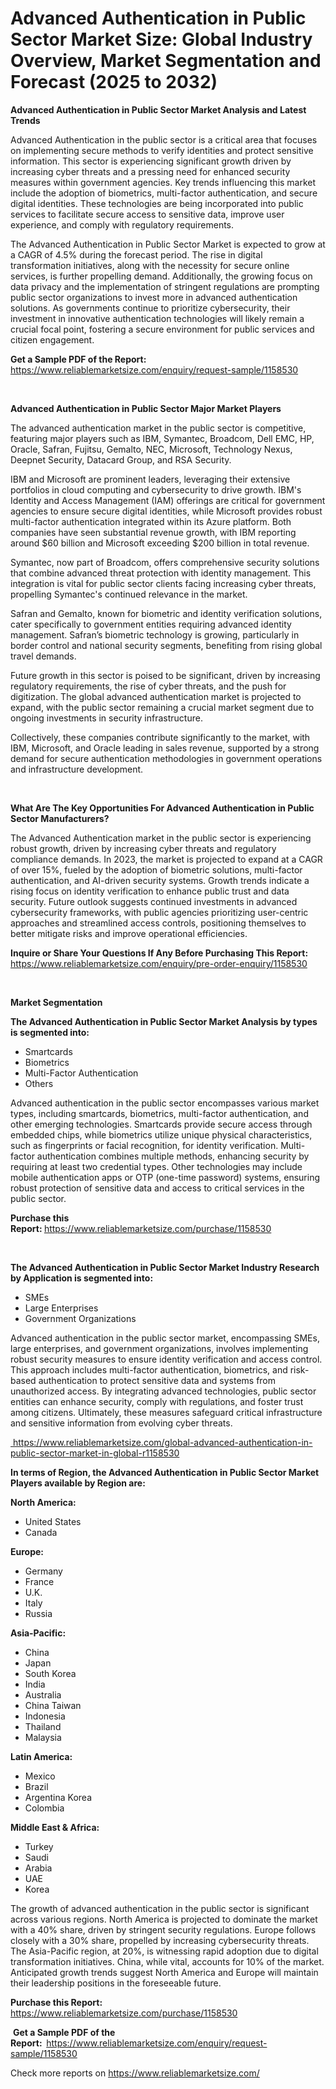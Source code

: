 <p><h1>Advanced Authentication in Public Sector Market Size: Global Industry Overview, Market Segmentation and Forecast (2025 to 2032)</h1></p><p><strong>Advanced Authentication in Public Sector Market Analysis and Latest Trends</strong></p>
<p><p>Advanced Authentication in the public sector is a critical area that focuses on implementing secure methods to verify identities and protect sensitive information. This sector is experiencing significant growth driven by increasing cyber threats and a pressing need for enhanced security measures within government agencies. Key trends influencing this market include the adoption of biometrics, multi-factor authentication, and secure digital identities. These technologies are being incorporated into public services to facilitate secure access to sensitive data, improve user experience, and comply with regulatory requirements.</p><p>The Advanced Authentication in Public Sector Market is expected to grow at a CAGR of 4.5% during the forecast period. The rise in digital transformation initiatives, along with the necessity for secure online services, is further propelling demand. Additionally, the growing focus on data privacy and the implementation of stringent regulations are prompting public sector organizations to invest more in advanced authentication solutions. As governments continue to prioritize cybersecurity, their investment in innovative authentication technologies will likely remain a crucial focal point, fostering a secure environment for public services and citizen engagement.</p></p>
<p><strong>Get a Sample PDF of the Report:&nbsp;</strong> <a href="https://www.reliablemarketsize.com/enquiry/request-sample/1158530?utm_campaign=3508&utm_medium=2&utm_source=Github&utm_content=ia&utm_term=21032025&utm_id=advanced-authentication-in-public-sector">https://www.reliablemarketsize.com/enquiry/request-sample/1158530</a></p>
<p>&nbsp;</p>
<p><strong>Advanced Authentication in Public Sector Major Market Players</strong></p>
<p><p>The advanced authentication market in the public sector is competitive, featuring major players such as IBM, Symantec, Broadcom, Dell EMC, HP, Oracle, Safran, Fujitsu, Gemalto, NEC, Microsoft, Technology Nexus, Deepnet Security, Datacard Group, and RSA Security. </p><p>IBM and Microsoft are prominent leaders, leveraging their extensive portfolios in cloud computing and cybersecurity to drive growth. IBM's Identity and Access Management (IAM) offerings are critical for government agencies to ensure secure digital identities, while Microsoft provides robust multi-factor authentication integrated within its Azure platform. Both companies have seen substantial revenue growth, with IBM reporting around $60 billion and Microsoft exceeding $200 billion in total revenue.</p><p>Symantec, now part of Broadcom, offers comprehensive security solutions that combine advanced threat protection with identity management. This integration is vital for public sector clients facing increasing cyber threats, propelling Symantec's continued relevance in the market.</p><p>Safran and Gemalto, known for biometric and identity verification solutions, cater specifically to government entities requiring advanced identity management. Safran’s biometric technology is growing, particularly in border control and national security segments, benefiting from rising global travel demands.</p><p>Future growth in this sector is poised to be significant, driven by increasing regulatory requirements, the rise of cyber threats, and the push for digitization. The global advanced authentication market is projected to expand, with the public sector remaining a crucial market segment due to ongoing investments in security infrastructure.</p><p>Collectively, these companies contribute significantly to the market, with IBM, Microsoft, and Oracle leading in sales revenue, supported by a strong demand for secure authentication methodologies in government operations and infrastructure development.</p></p>
<p>&nbsp;</p>
<p><strong>What Are The Key Opportunities For Advanced Authentication in Public Sector Manufacturers?</strong></p>
<p><p>The Advanced Authentication market in the public sector is experiencing robust growth, driven by increasing cyber threats and regulatory compliance demands. In 2023, the market is projected to expand at a CAGR of over 15%, fueled by the adoption of biometric solutions, multi-factor authentication, and AI-driven security systems. Growth trends indicate a rising focus on identity verification to enhance public trust and data security. Future outlook suggests continued investments in advanced cybersecurity frameworks, with public agencies prioritizing user-centric approaches and streamlined access controls, positioning themselves to better mitigate risks and improve operational efficiencies.</p></p>
<p><strong>Inquire or Share Your Questions If Any Before Purchasing This Report:</strong> <a href="https://www.reliablemarketsize.com/enquiry/pre-order-enquiry/1158530?utm_campaign=3508&utm_medium=2&utm_source=Github&utm_content=ia&utm_term=21032025&utm_id=advanced-authentication-in-public-sector">https://www.reliablemarketsize.com/enquiry/pre-order-enquiry/1158530</a></p>
<p>&nbsp;</p>
<p><strong>Market Segmentation</strong></p>
<p><strong>The Advanced Authentication in Public Sector Market Analysis by types is segmented into:</strong></p>
<p><ul><li>Smartcards</li><li>Biometrics</li><li>Multi-Factor Authentication</li><li>Others</li></ul></p>
<p><p>Advanced authentication in the public sector encompasses various market types, including smartcards, biometrics, multi-factor authentication, and other emerging technologies. Smartcards provide secure access through embedded chips, while biometrics utilize unique physical characteristics, such as fingerprints or facial recognition, for identity verification. Multi-factor authentication combines multiple methods, enhancing security by requiring at least two credential types. Other technologies may include mobile authentication apps or OTP (one-time password) systems, ensuring robust protection of sensitive data and access to critical services in the public sector.</p></p>
<p><strong>Purchase this Report:&nbsp;</strong><a href="https://www.reliablemarketsize.com/purchase/1158530?utm_campaign=3508&utm_medium=2&utm_source=Github&utm_content=ia&utm_term=21032025&utm_id=advanced-authentication-in-public-sector">https://www.reliablemarketsize.com/purchase/1158530</a></p>
<p>&nbsp;</p>
<p><strong>The Advanced Authentication in Public Sector Market Industry Research by Application is segmented into:</strong></p>
<p><ul><li>SMEs</li><li>Large Enterprises</li><li>Government Organizations</li></ul></p>
<p><p>Advanced authentication in the public sector market, encompassing SMEs, large enterprises, and government organizations, involves implementing robust security measures to ensure identity verification and access control. This approach includes multi-factor authentication, biometrics, and risk-based authentication to protect sensitive data and systems from unauthorized access. By integrating advanced technologies, public sector entities can enhance security, comply with regulations, and foster trust among citizens. Ultimately, these measures safeguard critical infrastructure and sensitive information from evolving cyber threats.</p></p>
<p><a href="https://www.reliablemarketsize.com/global-advanced-authentication-in-public-sector-market-in-global-r1158530?utm_campaign=3508&utm_medium=2&utm_source=Github&utm_content=ia&utm_term=21032025&utm_id=advanced-authentication-in-public-sector">&nbsp;https://www.reliablemarketsize.com/global-advanced-authentication-in-public-sector-market-in-global-r1158530</a></p>
<p><strong>In terms of Region, the Advanced Authentication in Public Sector Market Players available by Region are:</strong></p>
<p>
    <p> <strong> North America: </strong>
        <ul>
            <li>United States</li>
            <li>Canada</li>
        </ul>
        </p> 
    <p> <strong> Europe: </strong>
        <ul>
            <li>Germany</li>
            <li>France</li>
            <li>U.K.</li>
            <li>Italy</li>
            <li>Russia</li>
        </ul>
        </p> 
    <p> <strong> Asia-Pacific: </strong>
        <ul>
            <li>China</li>
            <li>Japan</li>
            <li>South Korea</li>
            <li>India</li>
            <li>Australia</li>
            <li>China Taiwan</li>
            <li>Indonesia</li>
            <li>Thailand</li>
            <li>Malaysia</li>
        </ul>
        </p> 
    <p> <strong> Latin America: </strong>
        <ul>
            <li>Mexico</li>
            <li>Brazil</li>
            <li>Argentina Korea</li>
            <li>Colombia</li>
        </ul>
        </p> 
    <p> <strong> Middle East & Africa: </strong>
        <ul>
            <li>Turkey</li>
            <li>Saudi</li>
            <li>Arabia</li>
            <li>UAE</li>
            <li>Korea</li>
        </ul>
    </p>
    </p>
<p><p>The growth of advanced authentication in the public sector is significant across various regions. North America is projected to dominate the market with a 40% share, driven by stringent security regulations. Europe follows closely with a 30% share, propelled by increasing cybersecurity threats. The Asia-Pacific region, at 20%, is witnessing rapid adoption due to digital transformation initiatives. China, while vital, accounts for 10% of the market. Anticipated growth trends suggest North America and Europe will maintain their leadership positions in the foreseeable future.</p></p>
<p><strong>Purchase this Report: </strong><a href="https://www.reliablemarketsize.com/purchase/1158530?utm_campaign=3508&utm_medium=2&utm_source=Github&utm_content=ia&utm_term=21032025&utm_id=advanced-authentication-in-public-sector">https://www.reliablemarketsize.com/purchase/1158530</a></p>
<p>&nbsp;<strong>Get a Sample PDF of the Report:&nbsp;&nbsp;</strong><a href="https://www.reliablemarketsize.com/enquiry/request-sample/1158530?utm_campaign=3508&utm_medium=2&utm_source=Github&utm_content=ia&utm_term=21032025&utm_id=advanced-authentication-in-public-sector">https://www.reliablemarketsize.com/enquiry/request-sample/1158530</a></p>
<p><strong></strong></p>
<p>Check more reports on <a href="https://www.reliablemarketsize.com/?utm_campaign=3508&utm_medium=2&utm_source=Github&utm_content=ia&utm_term=21032025&utm_id=advanced-authentication-in-public-sector">https://www.reliablemarketsize.com/</a></p>